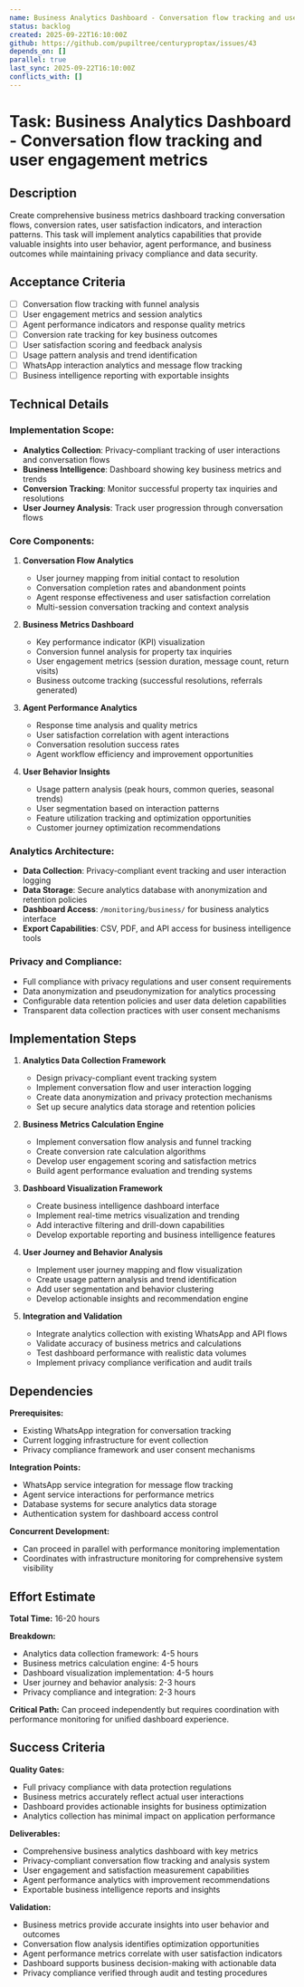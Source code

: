 ```yaml
---
name: Business Analytics Dashboard - Conversation flow tracking and user engagement metrics
status: backlog
created: 2025-09-22T16:10:00Z
github: https://github.com/pupiltree/centuryproptax/issues/43
depends_on: []
parallel: true
last_sync: 2025-09-22T16:10:00Z
conflicts_with: []
---
```


# Task: Business Analytics Dashboard - Conversation flow tracking and user engagement metrics

## Description

Create comprehensive business metrics dashboard tracking conversation flows, conversion rates, user satisfaction indicators, and interaction patterns. This task will implement analytics capabilities that provide valuable insights into user behavior, agent performance, and business outcomes while maintaining privacy compliance and data security.

## Acceptance Criteria

- [ ] Conversation flow tracking with funnel analysis
- [ ] User engagement metrics and session analytics
- [ ] Agent performance indicators and response quality metrics
- [ ] Conversion rate tracking for key business outcomes
- [ ] User satisfaction scoring and feedback analysis
- [ ] Usage pattern analysis and trend identification
- [ ] WhatsApp interaction analytics and message flow tracking
- [ ] Business intelligence reporting with exportable insights

## Technical Details

### Implementation Scope:
- **Analytics Collection**: Privacy-compliant tracking of user interactions and conversation flows
- **Business Intelligence**: Dashboard showing key business metrics and trends
- **Conversion Tracking**: Monitor successful property tax inquiries and resolutions
- **User Journey Analysis**: Track user progression through conversation flows

### Core Components:

1. **Conversation Flow Analytics**
   - User journey mapping from initial contact to resolution
   - Conversation completion rates and abandonment points
   - Agent response effectiveness and user satisfaction correlation
   - Multi-session conversation tracking and context analysis

2. **Business Metrics Dashboard**
   - Key performance indicator (KPI) visualization
   - Conversion funnel analysis for property tax inquiries
   - User engagement metrics (session duration, message count, return visits)
   - Business outcome tracking (successful resolutions, referrals generated)

3. **Agent Performance Analytics**
   - Response time analysis and quality metrics
   - User satisfaction correlation with agent interactions
   - Conversation resolution success rates
   - Agent workflow efficiency and improvement opportunities

4. **User Behavior Insights**
   - Usage pattern analysis (peak hours, common queries, seasonal trends)
   - User segmentation based on interaction patterns
   - Feature utilization tracking and optimization opportunities
   - Customer journey optimization recommendations

### Analytics Architecture:
- **Data Collection**: Privacy-compliant event tracking and user interaction logging
- **Data Storage**: Secure analytics database with anonymization and retention policies
- **Dashboard Access**: `/monitoring/business/` for business analytics interface
- **Export Capabilities**: CSV, PDF, and API access for business intelligence tools

### Privacy and Compliance:
- Full compliance with privacy regulations and user consent requirements
- Data anonymization and pseudonymization for analytics processing
- Configurable data retention policies and user data deletion capabilities
- Transparent data collection practices with user consent mechanisms

## Implementation Steps

1. **Analytics Data Collection Framework**
   - Design privacy-compliant event tracking system
   - Implement conversation flow and user interaction logging
   - Create data anonymization and privacy protection mechanisms
   - Set up secure analytics data storage and retention policies

2. **Business Metrics Calculation Engine**
   - Implement conversation flow analysis and funnel tracking
   - Create conversion rate calculation algorithms
   - Develop user engagement scoring and satisfaction metrics
   - Build agent performance evaluation and trending systems

3. **Dashboard Visualization Framework**
   - Create business intelligence dashboard interface
   - Implement real-time metrics visualization and trending
   - Add interactive filtering and drill-down capabilities
   - Develop exportable reporting and business intelligence features

4. **User Journey and Behavior Analysis**
   - Implement user journey mapping and flow visualization
   - Create usage pattern analysis and trend identification
   - Add user segmentation and behavior clustering
   - Develop actionable insights and recommendation engine

5. **Integration and Validation**
   - Integrate analytics collection with existing WhatsApp and API flows
   - Validate accuracy of business metrics and calculations
   - Test dashboard performance with realistic data volumes
   - Implement privacy compliance verification and audit trails

## Dependencies

**Prerequisites:**
- Existing WhatsApp integration for conversation tracking
- Current logging infrastructure for event collection
- Privacy compliance framework and user consent mechanisms

**Integration Points:**
- WhatsApp service integration for message flow tracking
- Agent service interactions for performance metrics
- Database systems for secure analytics data storage
- Authentication system for dashboard access control

**Concurrent Development:**
- Can proceed in parallel with performance monitoring implementation
- Coordinates with infrastructure monitoring for comprehensive system visibility

## Effort Estimate

**Total Time:** 16-20 hours

**Breakdown:**
- Analytics data collection framework: 4-5 hours
- Business metrics calculation engine: 4-5 hours
- Dashboard visualization implementation: 4-5 hours
- User journey and behavior analysis: 2-3 hours
- Privacy compliance and integration: 2-3 hours

**Critical Path:** Can proceed independently but requires coordination with performance monitoring for unified dashboard experience.

## Success Criteria

**Quality Gates:**
- Full privacy compliance with data protection regulations
- Business metrics accurately reflect actual user interactions
- Dashboard provides actionable insights for business optimization
- Analytics collection has minimal impact on application performance

**Deliverables:**
- Comprehensive business analytics dashboard with key metrics
- Privacy-compliant conversation flow tracking and analysis system
- User engagement and satisfaction measurement capabilities
- Agent performance analytics with improvement recommendations
- Exportable business intelligence reports and insights

**Validation:**
- Business metrics provide accurate insights into user behavior and outcomes
- Conversation flow analysis identifies optimization opportunities
- Agent performance metrics correlate with user satisfaction indicators
- Dashboard supports business decision-making with actionable data
- Privacy compliance verified through audit and testing procedures